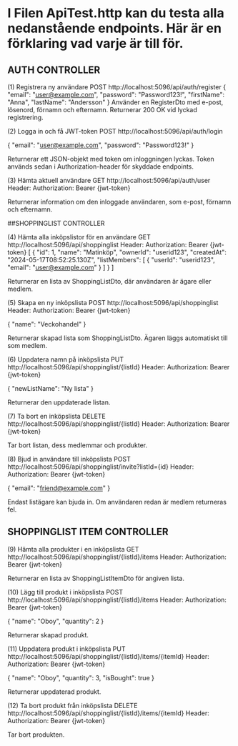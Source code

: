 # I Filen ApiTest.http kan du testa alla nedanstående endpoints. Här är en förklaring vad varje är till för.

## AUTH CONTROLLER

(1) Registrera ny användare
POST http://localhost:5096/api/auth/register
{
  "email": "user@example.com",
  "password": "Password123!",
  "firstName": "Anna",
  "lastName": "Andersson"
}
Använder en RegisterDto med e-post, lösenord, förnamn och efternamn. Returnerar 200 OK vid lyckad registrering.

(2) Logga in och få JWT-token
POST http://localhost:5096/api/auth/login

{
  "email": "user@example.com",
  "password": "Password123!"
}

Returnerar ett JSON-objekt med token om inloggningen lyckas. Token används sedan i Authorization-header för skyddade endpoints.

(3) Hämta aktuell användare
GET http://localhost:5096/api/auth/user
Header: Authorization: Bearer {jwt-token}

Returnerar information om den inloggade användaren, som e-post, förnamn och efternamn.

##SHOPPINGLIST CONTROLLER

(4) Hämta alla inköpslistor för en användare
GET http://localhost:5096/api/shoppinglist
Header: Authorization: Bearer {jwt-token}
[
  {
    "id": 1,
    "name": "Matinköp",
    "ownerId": "userid123",
    "createdAt": "2024-05-17T08:52:25.130Z",
    "listMembers": [
      { "userId": "userid123", "email": "user@example.com" }
    ]
  }
]

Returnerar en lista av ShoppingListDto, där användaren är ägare eller medlem.

(5) Skapa en ny inköpslista
POST http://localhost:5096/api/shoppinglist
Header: Authorization: Bearer {jwt-token}

{ "name": "Veckohandel" }

Returnerar skapad lista som ShoppingListDto. Ägaren läggs automatiskt till som medlem.

(6) Uppdatera namn på inköpslista
PUT http://localhost:5096/api/shoppinglist/{listId}
Header: Authorization: Bearer {jwt-token}

{ "newListName": "Ny lista" }

Returnerar den uppdaterade listan.

(7) Ta bort en inköpslista
DELETE http://localhost:5096/api/shoppinglist/{listId}
Header: Authorization: Bearer {jwt-token}

Tar bort listan, dess medlemmar och produkter.

(8) Bjud in användare till inköpslista
POST http://localhost:5096/api/shoppinglist/invite?listId={id}
Header: Authorization: Bearer {jwt-token}

{ "email": "friend@example.com" }

Endast listägare kan bjuda in. Om användaren redan är medlem returneras fel.

## SHOPPINGLIST ITEM CONTROLLER

(9) Hämta alla produkter i en inköpslista
GET http://localhost:5096/api/shoppinglist/{listId}/items
Header: Authorization: Bearer {jwt-token}

Returnerar en lista av ShoppingListItemDto för angiven lista.

(10) Lägg till produkt i inköpslista
POST http://localhost:5096/api/shoppinglist/{listId}/items
Header: Authorization: Bearer {jwt-token}

{
  "name": "Oboy",
  "quantity": 2
}

Returnerar skapad produkt.

(11) Uppdatera produkt i inköpslista
PUT http://localhost:5096/api/shoppinglist/{listId}/items/{itemId}
Header: Authorization: Bearer {jwt-token}

{
  "name": "Oboy",
  "quantity": 3,
  "isBought": true
}

Returnerar uppdaterad produkt.

(12) Ta bort produkt från inköpslista
DELETE http://localhost:5096/api/shoppinglist/{listId}/items/{itemId}
Header: Authorization: Bearer {jwt-token}

Tar bort produkten.